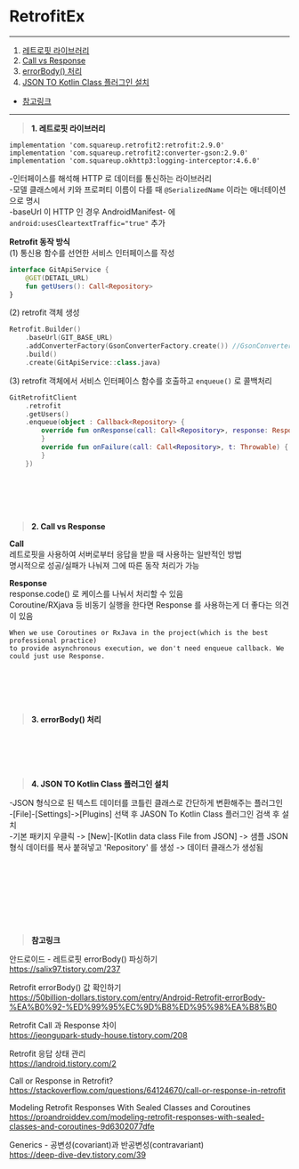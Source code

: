 # RetrofitEx

---
1. <a href = "#content1">레트로핏 라이브러리</a></br>
2. <a href = "#content2">Call vs Response</a></br>
3. <a href = "#content3">errorBody() 처리</a></br>
4. <a href = "#content4">JSON TO Kotlin Class 플러그인 설치</a></br>
* <a href = "#ref">참고링크</a>
---
><a id = "content1">**1. 레트로핏 라이브러리**</a></br>

`implementation 'com.squareup.retrofit2:retrofit:2.9.0'`</br>
`implementation 'com.squareup.retrofit2:converter-gson:2.9.0'`</br>
`implementation 'com.squareup.okhttp3:logging-interceptor:4.6.0'`</br>

-인터페이스를 해석해 HTTP 로 데이터를 통신하는 라이브러리</br>
-모델 클래스에서 키와 프로퍼티 이름이 다를 때 `@SerializedName` 이라는 애너테이션으로 명시</br>
-baseUrl 이 HTTP 인 경우 AndroidManifest-<application> 에 `android:usesCleartextTraffic="true"` 추가</br>

**Retrofit 동작 방식**</br>
(1) 통신용 함수를 선언한 서비스 인터페이스를 작성</br>
```kotlin
interface GitApiService {
    @GET(DETAIL_URL)
    fun getUsers(): Call<Repository>
}
```
(2) retrofit 객체 생성</br>
```kotlin
Retrofit.Builder()
    .baseUrl(GIT_BASE_URL)
    .addConverterFactory(GsonConverterFactory.create()) //GsonConverter : JSON 데이터를 코틀린 데이터 클래스로 변환해 주는 컨터버
    .build()
    .create(GitApiService::class.java)
```
(3) retrofit 객체에서 서비스 인터페이스 함수를 호출하고 `enqueue()` 로 콜백처리</br>
```kotlin
GitRetrofitClient
    .retrofit    
    .getUsers()
    .enqueue(object : Callback<Repository> {
        override fun onResponse(call: Call<Repository>, response: Response<Repository>) {
        }
        override fun onFailure(call: Call<Repository>, t: Throwable) {
        }
    })
```

<br></br>
<br></br>

><a id = "content2">**2. Call vs Response**</a></br>


**Call**</br>
레트로핏을 사용하여 서버로부터 응답을 받을 때 사용하는 일반적인 방법</br>
명시적으로 성공/실패가 나눠져 그에 따른 동작 처리가 가능</br>

**Response**</br>
response.code() 로 케이스를 나눠서 처리할 수 있음</br>
Coroutine/RXjava 등 비동기 실행을 한다면 Response 를 사용하는게 더 좋다는 의견이 있음</br>
```
When we use Coroutines or RxJava in the project(which is the best professional practice)
to provide asynchronous execution, we don't need enqueue callback. We could just use Response.
```


<br></br>
<br></br>


><a id = "content3">**3. errorBody() 처리**</a></br>

<br></br>
<br></br>



><a id = "content4">**4. JSON TO Kotlin Class 플러그인 설치**</a></br>

-JSON 형식으로 된 텍스트 데이터를 코틀린 클래스로 간단하게 변환해주는 플러그인</br>
-[File]-[Settings]->[Plugins] 선택 후 JASON To Kotlin Class 플러그인 검색 후 설치</br>
-기본 패키지 우클릭 -> [New]-[Kotlin data class File from JSON] -> 샘플 JSON 형식 데이터를 복사 붙혀넣고 'Repository' 를 생성 -> 데이터 클래스가 생성됨</br>

<br></br>
<br></br>
---

><a id = "ref">**참고링크**</a></br>

안드로이드 - 레트로핏 errorBody() 파싱하기</br>
https://salix97.tistory.com/237</br>

Retrofit errorBody() 값 확인하기</br>
https://50billion-dollars.tistory.com/entry/Android-Retrofit-errorBody-%EA%B0%92-%ED%99%95%EC%9D%B8%ED%95%98%EA%B8%B0</br>

Retrofit Call 과 Response 차이</br>
https://jeongupark-study-house.tistory.com/208</br>

Retrofit 응답 상태 관리</br>
https://landroid.tistory.com/2</br>

Call or Response in Retrofit?</br>
https://stackoverflow.com/questions/64124670/call-or-response-in-retrofit</br>

Modeling Retrofit Responses With Sealed Classes and Coroutines</br>
https://proandroiddev.com/modeling-retrofit-responses-with-sealed-classes-and-coroutines-9d6302077dfe</br>

Generics - 공변성(covariant)과 반공변성(contravariant)</br>
https://deep-dive-dev.tistory.com/39</br>